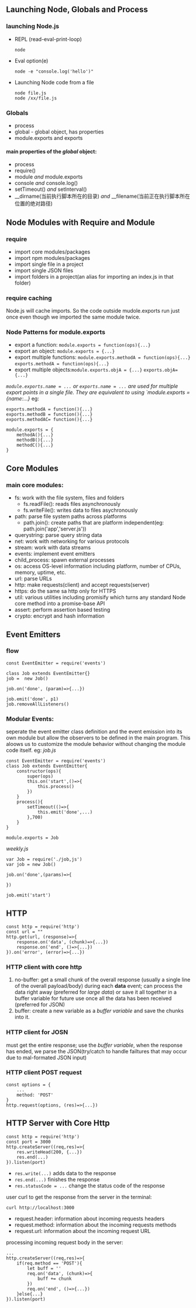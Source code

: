## Launching Node, Globals and Process
### launching Node.js

- REPL (read-eval-print-loop)
  ```
  node
  ```
- Eval option(e)
  ```
  node -e "console.log('hello')"
  ```
- Launching Node code from a file
  ```
  node file.js
  node /xx/file.js
  ```

### Globals
- process
- global - global object, has properties
- module.exports and exports
#### main properties of the *global* object:
- process
- require()
- module *and* module.exports
- console *and* console.log()
- setTimeout() *and* setInterval()
- __dirname(当前执行脚本所在的目录) *and* __filename(当前正在执行脚本所在位置的绝对路径)

## Node Modules with Require and Module
### require
- import core modules/packages
- import npm modules/packages
- import single file in a project
- import single JSON files
- import folders in a project(an alias for importing an index.js in that folder)

### require caching
Node.js will cache imports. So the code outside mudole.exports run just once even though we imported the same module twice.

### Node Patterns for module.exports
- export a function: `module.exports = function(ops){...}`
- export an object: `module.exports = {...}`
- export multiple functions: `module.exports.methodA = function(ops){...}` `exports.methodA = function(ops){...}`
- export multiple objects:`module.exports.objA = {...}` `exports.objA={...}`


*`module.exports.name = ...` or `exports.name = ...` are used for multiple export points in a single file. They are equivalent to using `module.exports = {name:...}*
eg:
```
exports.methodA = function(){...}
exports.methodB = function(){...}
exports.methodAC= function(){...}
```
```
module.exports = {
    methodA(){...}
    methodB(){...}
    methodC(){...}
}
```

## Core Modules
### main core modules:
- fs: work with the file system, files and folders
  - fs.readFile(): reads files asynchronously
  - fs.writeFile(): writes data to files asychronously
- path: parse file system paths across platforms
  - path.join(): create paths that are platform independent(eg: path.join('app','server.js'))
- querystring: parse query string data
- net: work with networking for various protocols
- stream: work with data streams
- events: implement event emitters
- child_process: spawn external processes
- os: access OS-level information including platform, number of CPUs, memory, uptime, etc.
- url: parse URLs
- http: make requests(client) and accept requests(server)
- https: do the same sa http only for HTTPS
- util: various utilities including promisify which turns any standard Node core method into a promise-base API
- assert: perform assertion based testing
- crypto: encrypt and hash information

## Event Emitters
### flow
```
const EventEmitter = require('events')

class Job extends EventEmitter{}
job =  new Job()

job.on('done', (param)=>{...})

job.emit('done', p1)
job.removeAllListeners()
```
### Modular Events:
seperate the event emitter class definition and the event emission into its own module but allow the observers to be defined in the main program. This aloows us to customize the module behavior without changing the module code itself.
eg:
*job.js*
```
const EventEmitter = require('events')
class Job extends EventEmitter{
    constructor(ops){
        super(ops)
        this.on('start',()=>{
            this.process()
        })
    }
    process(){
        setTimeout(()=>{
            this.emit('done',...)
        },700)
    }
}

module.exports = Job
```
*weekly.js*
```
var Job = require('./job,js')
var job = new Job()

job.on('done',(params)=>{

})

job.emit('start')
```

## HTTP
```
const http = require('http')
const url = ""
http.get(url, (response)=>{
    response.on('data', (chunk)=>{...})
    response.on('end', ()=>{...})
}).on('error', (error)=>{...})
```
### HTTP client with core http
1. no-buffer: get a small chunk of the overall response (usually a single line of the overall payload/body) during each **data** event; can process the data right away (preferred for *large data*) or save it all together in a buffer variable for future use once all the data has been received (preferred for JSON)
2. buffer: create a new variable as a *buffer variable* and save the chunks into it.

### HTTP client for JOSN
must get the entire response; use the *buffer variable*, when the response has ended, we parse the JSON(try/catch to handle failtures that may occur due to mal-formated JSON input)

### HTTP client POST request
```
const options = {
    ...
    method: 'POST'
}
http.request(options, (res)=>{...})
```

## HTTP Server with Core Http
```
const http = require('http')
const port = 3000
http.createServer((req,res)=>{
    res.writeHead(200, {...})
    res.end(...)
}).listen(port)
```
- `res.write(...)` adds data to the response
- `res.end(...)` finishes the response
- `res.statusCode = ...` change the status code of the response

user curl to get the response from the server in the terminal:
```
curl http://localhost:3000
```

- request.header: information about incoming requests headers
- request.method: information about the incoming requests methods
- request.url: information about the incoming request URL

processing incoming request body in the server:
```
...
http.createServer((req,res)=>{
    if(req.method == 'POST'){
        let buff = ''
        req.on('data', (chunk)=>{
            buff += chunk
        })
        req.on('end', ()=>{...})
    }else{...}
}).listen(port)
```